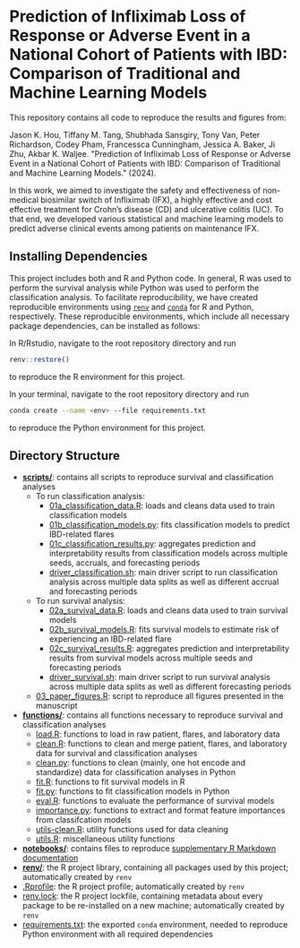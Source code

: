 # Prediction of Infliximab Loss of Response or Adverse Event in a National Cohort of Patients with IBD: Comparison of Traditional and Machine Learning Models

This repository contains all code to reproduce the results and figures from:

Jason K. Hou, Tiffany M. Tang, Shubhada Sansgiry, Tony Van, Peter Richardson, Codey Pham, Francessca Cunningham, Jessica A. Baker, Ji Zhu, Akbar K. Waljee. "Prediction of Infliximab Loss of Response or Adverse Event in a National Cohort of Patients with IBD: Comparison of Traditional and Machine Learning Models." (2024).

In this work, we aimed to investigate the safety and effectiveness of non-medical biosimilar switch of Infliximab (IFX), a highly effective and cost effective treatment for Crohn’s disease (CD) and ulcerative colitis (UC). To that end, we developed various statistical and machine learning models to predict adverse clinical events among patients on maintenance IFX.

## Installing Dependencies

This project includes both and R and Python code. In general, R was used to perform the survival analysis while Python was used to perform the classification analysis. To facilitate reproducibility, we have created reproducible environments using [`renv`](https://rstudio.github.io/renv/articles/renv.html) and [`conda`](https://docs.conda.io/en/latest/) for R and Python, respectively. These reproducible environments, which include all necessary package dependencies, can be installed as follows:

In R/Rstudio, navigate to the root repository directory and run
```r
renv::restore()
```
to reproduce the R environment for this project.

In your terminal, navigate to the root repository directory and run
```bash
conda create --name <env> --file requirements.txt
```
to reproduce the Python environment for this project.

## Directory Structure

- **[scripts/](./scripts/)**: contains all scripts to reproduce survival and classification analyses
	- To run classification analysis:
		- [01a_classification_data.R](./scripts/01a_classification_data.R): loads and cleans data used to train classification models
		- [01b_classification_models.py](./scripts/01b_classification_models.py): fits classification models to predict IBD-related flares
		- [01c_classification_results.py](./scripts/01c_classification_results.py): aggregates prediction and interpretability results from classification models across multiple seeds, accruals, and forecasting periods
		- [driver_classification.sh](./scripts/driver_classification.sh): main driver script to run classification analysis across multiple data splits as well as different accrual and forecasting periods
	- To run survival analysis:
		- [02a_survival_data.R](./scripts/02a_survival_data.R): loads and cleans data used to train survival models
		- [02b_survival_models.R](./scripts/02b_survival_models.R): fits survival models to estimate risk of experiencing an IBD-related flare
		- [02c_survival_results.R](./scripts/02c_survival_results.R): aggregates prediction and interpretability results from survival models across multiple seeds and forecasting periods
		- [driver_survival.sh](./scripts/driver_survival.sh): main driver script to run survival analysis across multiple data splits as well as different forecasting periods
	- [03_paper_figures.R](./scripts/03_paper_figures.R): script to reproduce all figures presented in the manuscript
- **[functions/](./functions/)**: contains all functions necessary to reproduce survival and classification analyses
	- [load.R](./functions/load.R): functions to load in raw patient, flares, and laboratory data
	- [clean.R](./functions/clean.R): functions to clean and merge patient, flares, and laboratory data for survival and classification analyses
	- [clean.py](./functions/clean.py): functions to clean (mainly, one hot encode and standardize) data for classification analyses in Python
	- [fit.R](./functions/fit.R): functions to fit survival models in R
	- [fit.py](./functions/fit.py): functions to fit classification models in Python
	- [eval.R](./functions/eval.R): functions to evaluate the performance of survival models
	- [importance.py](./functions/importance.py): functions to extract and format feature importances from classifcation models
	- [utils-clean.R](./functions/utils-clean.R): utility functions used for data cleaning
	- [utils.R](./functions/utils.R): miscellaneous utility functions
- **[notebooks/](./notebooks/)**: contains files to reproduce [supplementary R Markdown documentation](https://waljee-zhu-ml-projects.github.io/biosimilar-ibd)
- **[renv/](./renv/)**: the R project library, containing all packages used by this project; automatically created by `renv`
- [.Rprofile](.Rprofile): the R project profile; automatically created by `renv`
- [renv.lock](renv.lock): the R project lockfile, containing metadata about every package to be re-installed on a new machine; automatically created by `renv`
- [requirements.txt](requirements.txt): the exported `conda` environment, needed to reproduce Python environment with all required dependencies
